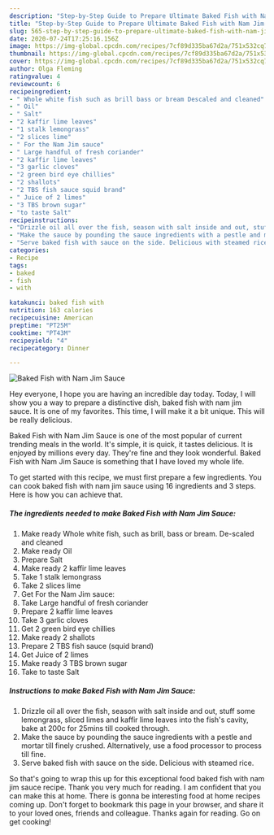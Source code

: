 ```yaml
---
description: "Step-by-Step Guide to Prepare Ultimate Baked Fish with Nam Jim Sauce"
title: "Step-by-Step Guide to Prepare Ultimate Baked Fish with Nam Jim Sauce"
slug: 565-step-by-step-guide-to-prepare-ultimate-baked-fish-with-nam-jim-sauce
date: 2020-07-24T17:25:16.156Z
image: https://img-global.cpcdn.com/recipes/7cf89d335ba67d2a/751x532cq70/baked-fish-with-nam-jim-sauce-recipe-main-photo.jpg
thumbnail: https://img-global.cpcdn.com/recipes/7cf89d335ba67d2a/751x532cq70/baked-fish-with-nam-jim-sauce-recipe-main-photo.jpg
cover: https://img-global.cpcdn.com/recipes/7cf89d335ba67d2a/751x532cq70/baked-fish-with-nam-jim-sauce-recipe-main-photo.jpg
author: Olga Fleming
ratingvalue: 4
reviewcount: 6
recipeingredient:
- " Whole white fish such as brill bass or bream Descaled and cleaned"
- " Oil"
- " Salt"
- "2 kaffir lime leaves"
- "1 stalk lemongrass"
- "2 slices lime"
- " For the Nam Jim sauce"
- " Large handful of fresh coriander"
- "2 kaffir lime leaves"
- "3 garlic cloves"
- "2 green bird eye chillies"
- "2 shallots"
- "2 TBS fish sauce squid brand"
- " Juice of 2 limes"
- "3 TBS brown sugar"
- "to taste Salt"
recipeinstructions:
- "Drizzle oil all over the fish, season with salt inside and out, stuff some lemongrass, sliced limes and kaffir lime leaves into the fish&#39;s cavity, bake at 200c for 25mins till cooked through."
- "Make the sauce by pounding the sauce ingredients with a pestle and mortar till finely crushed. Alternatively, use a food processor to process till fine."
- "Serve baked fish with sauce on the side. Delicious with steamed rice."
categories:
- Recipe
tags:
- baked
- fish
- with

katakunci: baked fish with 
nutrition: 163 calories
recipecuisine: American
preptime: "PT25M"
cooktime: "PT43M"
recipeyield: "4"
recipecategory: Dinner

---
```



![Baked Fish with Nam Jim Sauce](https://img-global.cpcdn.com/recipes/7cf89d335ba67d2a/751x532cq70/baked-fish-with-nam-jim-sauce-recipe-main-photo.jpg)

Hey everyone, I hope you are having an incredible day today. Today, I will show you a way to prepare a distinctive dish, baked fish with nam jim sauce. It is one of my favorites. This time, I will make it a bit unique. This will be really delicious.

Baked Fish with Nam Jim Sauce is one of the most popular of current trending meals in the world. It's simple, it is quick, it tastes delicious. It is enjoyed by millions every day. They're fine and they look wonderful. Baked Fish with Nam Jim Sauce is something that I have loved my whole life.




To get started with this recipe, we must first prepare a few ingredients. You can cook baked fish with nam jim sauce using 16 ingredients and 3 steps. Here is how you can achieve that.

<!--inarticleads1-->

##### The ingredients needed to make Baked Fish with Nam Jim Sauce:

1. Make ready  Whole white fish, such as brill, bass or bream. De-scaled and cleaned
1. Make ready  Oil
1. Prepare  Salt
1. Make ready 2 kaffir lime leaves
1. Take 1 stalk lemongrass
1. Take 2 slices lime
1. Get  For the Nam Jim sauce:
1. Take  Large handful of fresh coriander
1. Prepare 2 kaffir lime leaves
1. Take 3 garlic cloves
1. Get 2 green bird eye chillies
1. Make ready 2 shallots
1. Prepare 2 TBS fish sauce (squid brand)
1. Get  Juice of 2 limes
1. Make ready 3 TBS brown sugar
1. Take to taste Salt




<!--inarticleads2-->

##### Instructions to make Baked Fish with Nam Jim Sauce:

1. Drizzle oil all over the fish, season with salt inside and out, stuff some lemongrass, sliced limes and kaffir lime leaves into the fish&#39;s cavity, bake at 200c for 25mins till cooked through.
1. Make the sauce by pounding the sauce ingredients with a pestle and mortar till finely crushed. Alternatively, use a food processor to process till fine.
1. Serve baked fish with sauce on the side. Delicious with steamed rice.




So that's going to wrap this up for this exceptional food baked fish with nam jim sauce recipe. Thank you very much for reading. I am confident that you can make this at home. There is gonna be interesting food at home recipes coming up. Don't forget to bookmark this page in your browser, and share it to your loved ones, friends and colleague. Thanks again for reading. Go on get cooking!
